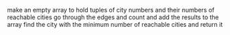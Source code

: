 make an empty array to hold tuples of city numbers and their numbers of reachable cities
go through the edges and count and add the results to the array
find the city with the minimum number of reachable cities and return it